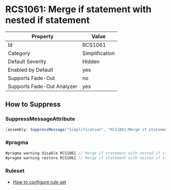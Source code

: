 # RCS1061: Merge if statement with nested if statement

Property | Value
--- | --- 
Id | RCS1061
Category | Simplification
Default Severity | Hidden
Enabled by Default | yes
Supports Fade-Out | no
Supports Fade-Out Analyzer | yes

## How to Suppress

### SuppressMessageAttribute

```csharp
[assembly: SuppressMessage("Simplification", "RCS1061:Merge if statement with nested if statement.", Justification = "<Pending>")]
```

### \#pragma

```csharp
#pragma warning disable RCS1061 // Merge if statement with nested if statement.
#pragma warning restore RCS1061 // Merge if statement with nested if statement.
```

### Ruleset

* [How to configure rule set](../HowToConfigureAnalyzers.md)

